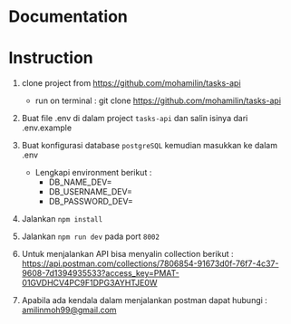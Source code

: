 # Documentation
# Instruction

1. clone project from https://github.com/mohamilin/tasks-api
    - run on terminal : git clone https://github.com/mohamilin/tasks-api
2. Buat file .env di dalam project `tasks-api` dan salin isinya dari .env.example
3. Buat konfigurasi database `postgreSQL` kemudian masukkan ke dalam .env
    - Lengkapi environment berikut :
        - DB_NAME_DEV=
        - DB_USERNAME_DEV=
        - DB_PASSWORD_DEV=
4. Jalankan `npm install`
5. Jalankan `npm run dev` pada port `8002`
6. Untuk menjalankan API bisa menyalin collection berikut : https://api.postman.com/collections/7806854-91673d0f-76f7-4c37-9608-7d1394935533?access_key=PMAT-01GVDHCV4PC9F1DPG3AYHTJE0W

7. Apabila ada kendala dalam menjalankan postman dapat hubungi : amilinmoh99@gmail.com